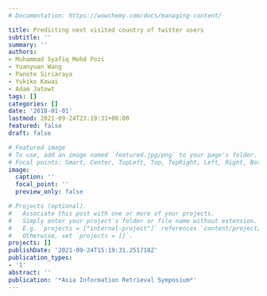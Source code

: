 ```yaml
---
# Documentation: https://wowchemy.com/docs/managing-content/

title: Predicting next visited country of twitter users
subtitle: ''
summary: ''
authors:
- Muhammad Syafiq Mohd Pozi
- Yuanyuan Wang
- Panote Siriaraya
- Yukiko Kawai
- Adam Jatowt
tags: []
categories: []
date: '2018-01-01'
lastmod: 2021-09-24T23:19:31+08:00
featured: false
draft: false

# Featured image
# To use, add an image named `featured.jpg/png` to your page's folder.
# Focal points: Smart, Center, TopLeft, Top, TopRight, Left, Right, BottomLeft, Bottom, BottomRight.
image:
  caption: ''
  focal_point: ''
  preview_only: false

# Projects (optional).
#   Associate this post with one or more of your projects.
#   Simply enter your project's folder or file name without extension.
#   E.g. `projects = ["internal-project"]` references `content/project/deep-learning/index.md`.
#   Otherwise, set `projects = []`.
projects: []
publishDate: '2021-09-24T15:19:31.251718Z'
publication_types:
- '1'
abstract: ''
publication: '*Asia Information Retrieval Symposium*'
---
```

